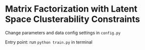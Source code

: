 # Matrix Factorization with Latent Space Clusterability Constraints

Change parameters and data config settings in `config.py`

Entry point: run `python train.py` in terminal
